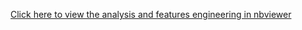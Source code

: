 [Click here to view the analysis and features engineering in nbviewer](https://nbviewer.org/github/Gbadegesin373/Malaria-Research-in-Africa/blob/main/Copy%20of%20Analysis%20and%20feature%20engineering.ipynb)
